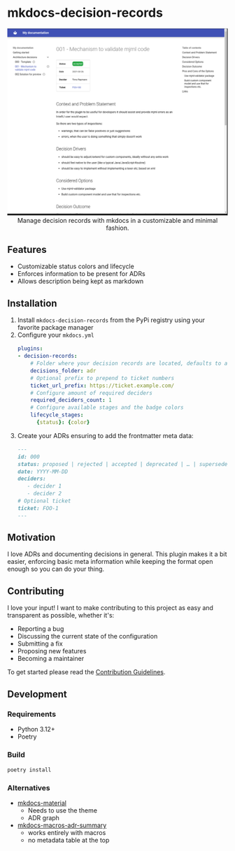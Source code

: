 mkdocs-decision-records
==

<p align="center">
	<img width="600" src="https://raw.githubusercontent.com/timo-reymann/mkdocs-decision-records/main/.github/images/demo.png">
    <br />
    Manage decision records with mkdocs in a customizable and minimal fashion.
</p>



## Features

- Customizable status colors and lifecycle
- Enforces information to be present for ADRs
- Allows description being kept as markdown

## Installation

1. Install `mkdocs-decision-records` from the PyPi registry using your favorite package manager
2. Configure your `mkdocs.yml`
   ```yaml
   plugins:
   - decision-records:
       # Folder where your decision records are located, defaults to adr
       decisions_folder: adr
       # Optional prefix to prepend to ticket numbers
       ticket_url_prefix: https://ticket.example.com/
       # Configure amount of required deciders
       required_deciders_count: 1
       # Configure available stages and the badge colors
       lifecycle_stages:
         {status}: {color}
   ```
3. Create your ADRs ensuring to add the frontmatter meta data:
   ```markdown
   ---
   id: 000
   status: proposed | rejected | accepted | deprecated | … | superseded by
   date: YYYY-MM-DD
   deciders:
      - decider 1
      - decider 2
   # Optional ticket
   ticket: FOO-1
   ---
   ```

## Motivation

I love ADRs and documenting decisions in general. This plugin makes it a bit easier, enforcing basic meta information
while keeping the format open enough so you can do your thing.

## Contributing

I love your input! I want to make contributing to this project as easy and transparent as possible, whether it's:

- Reporting a bug
- Discussing the current state of the configuration
- Submitting a fix
- Proposing new features
- Becoming a maintainer

To get started please read the [Contribution Guidelines](./CONTRIBUTING.md).

## Development

### Requirements

- Python 3.12+
- Poetry

### Build

````sh
poetry install
````

### Alternatives

- [mkdocs-material](https://pypi.org/project/mkdocs-material-adr/)
    - Needs to use the theme
    - ADR graph
- [mkdocs-macros-adr-summary](https://github.com/febus982/mkdocs-macros-adr-summary)
    - works entirely with macros
    - no metadata table at the top